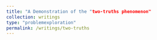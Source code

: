```yaml
---
title: "A Demonstration of the "two-truths phenomenon"
collection: writings
type: "problemexploration"
permalink: /writings/two-truths
---
```


